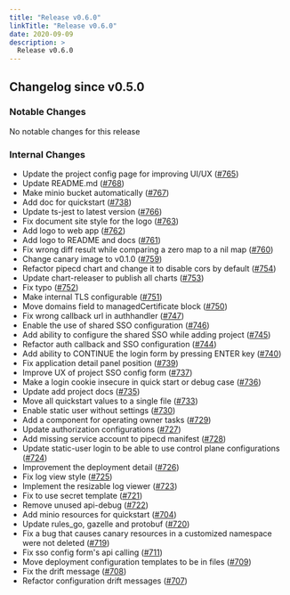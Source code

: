 ```yaml
---
title: "Release v0.6.0"
linkTitle: "Release v0.6.0"
date: 2020-09-09
description: >
  Release v0.6.0
---
```


## Changelog since v0.5.0

### Notable Changes

No notable changes for this release

### Internal Changes
* Update the project config page for improving UI/UX ([#765](https://github.com/pipe-cd/pipe/pull/765))
* Update README.md ([#768](https://github.com/pipe-cd/pipe/pull/768))
* Make minio bucket automatically ([#767](https://github.com/pipe-cd/pipe/pull/767))
* Add doc for quickstart ([#738](https://github.com/pipe-cd/pipe/pull/738))
* Update ts-jest to latest version ([#766](https://github.com/pipe-cd/pipe/pull/766))
* Fix document site style for the logo ([#763](https://github.com/pipe-cd/pipe/pull/763))
* Add logo to web app ([#762](https://github.com/pipe-cd/pipe/pull/762))
* Add logo to README and docs ([#761](https://github.com/pipe-cd/pipe/pull/761))
* Fix wrong diff result while comparing a zero map to a nil map ([#760](https://github.com/pipe-cd/pipe/pull/760))
* Change canary image to v0.1.0 ([#759](https://github.com/pipe-cd/pipe/pull/759))
* Refactor pipecd chart and change it to disable cors by default ([#754](https://github.com/pipe-cd/pipe/pull/754))
* Update chart-releaser to publish all charts ([#753](https://github.com/pipe-cd/pipe/pull/753))
* Fix typo ([#752](https://github.com/pipe-cd/pipe/pull/752))
* Make internal TLS configurable ([#751](https://github.com/pipe-cd/pipe/pull/751))
* Move domains field to managedCertificate block ([#750](https://github.com/pipe-cd/pipe/pull/750))
* Fix wrong callback url in authhandler ([#747](https://github.com/pipe-cd/pipe/pull/747))
* Enable the use of shared SSO configuration ([#746](https://github.com/pipe-cd/pipe/pull/746))
* Add ability to configure the shared SSO while adding project ([#745](https://github.com/pipe-cd/pipe/pull/745))
* Refactor auth callback and SSO configuration ([#744](https://github.com/pipe-cd/pipe/pull/744))
* Add ability to CONTINUE the login form by pressing ENTER key ([#740](https://github.com/pipe-cd/pipe/pull/740))
* Fix application detail panel position ([#739](https://github.com/pipe-cd/pipe/pull/739))
* Improve UX of project SSO config form ([#737](https://github.com/pipe-cd/pipe/pull/737))
* Make a login cookie insecure in quick start or debug case ([#736](https://github.com/pipe-cd/pipe/pull/736))
* Update add project docs ([#735](https://github.com/pipe-cd/pipe/pull/735))
* Move all quickstart values to a single file ([#733](https://github.com/pipe-cd/pipe/pull/733))
* Enable static user without settings ([#730](https://github.com/pipe-cd/pipe/pull/730))
* Add a component for operating owner tasks ([#729](https://github.com/pipe-cd/pipe/pull/729))
* Update authorization configurations ([#727](https://github.com/pipe-cd/pipe/pull/727))
* Add missing service account to pipecd manifest ([#728](https://github.com/pipe-cd/pipe/pull/728))
* Update static-user login to be able to use control plane configurations ([#724](https://github.com/pipe-cd/pipe/pull/724))
* Improvement the deployment detail ([#726](https://github.com/pipe-cd/pipe/pull/726))
* Fix log view style ([#725](https://github.com/pipe-cd/pipe/pull/725))
* Implement the resizable log viewer ([#723](https://github.com/pipe-cd/pipe/pull/723))
* Fix to use secret template ([#721](https://github.com/pipe-cd/pipe/pull/721))
* Remove unused api-debug ([#722](https://github.com/pipe-cd/pipe/pull/722))
* Add minio resources for quickstart ([#704](https://github.com/pipe-cd/pipe/pull/704))
* Update rules_go, gazelle and protobuf ([#720](https://github.com/pipe-cd/pipe/pull/720))
* Fix a bug that causes canary resources in a customized namespace were not deleted ([#719](https://github.com/pipe-cd/pipe/pull/719))
* Fix sso config form's api calling ([#711](https://github.com/pipe-cd/pipe/pull/711))
* Move deployment configuration templates to be in files ([#709](https://github.com/pipe-cd/pipe/pull/709))
* Fix the drift message ([#708](https://github.com/pipe-cd/pipe/pull/708))
* Refactor configuration drift messages ([#707](https://github.com/pipe-cd/pipe/pull/707))
